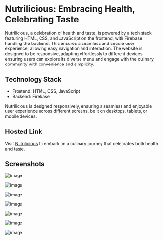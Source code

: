 <h1>
Nutrilicious: Embracing Health, Celebrating Taste</h1>

<p>Nutrilicious, a celebration of health and taste, is powered by a tech stack featuring HTML, CSS, and JavaScript on the frontend, with Firebase handling the backend. This ensures a seamless and secure user experience, allowing easy navigation and interaction. The website is designed to be responsive, adapting effortlessly to different devices, ensuring users can explore its diverse menu and engage with the culinary community with convenience and simplicity.</p>

<h2>Technology Stack</h2>
<ul>
<li>Frontend: HTML, CSS, JavaScript
</li>
<li>Backend: Firebase</li>
</ul>

<p>Nutrilicious is designed responsively, ensuring a seamless and enjoyable user experience across different screens, be it on desktops, tablets, or mobile devices.</p>

<h2>Hosted Link</h2>
Visit <a href="https://nutrilicious-food.netlify.app/">Nutrilicious</a> to embark on a culinary journey that celebrates both health and taste.

<h2>Screenshots</h2>

![image](https://github.com/Daksh-Goel12/Food-Web/assets/123328399/a290d5c7-d53f-442c-a4c9-354134374e19)

![image](https://github.com/Daksh-Goel12/Food-Web/assets/123328399/c5ae8509-6f38-4981-a2dc-341701fc5d1c)

![image](https://github.com/Daksh-Goel12/Food-Web/assets/123328399/b333ab3a-2869-42cf-b53b-4e65eb79956f)

![image](https://github.com/Daksh-Goel12/Food-Web/assets/123328399/e7f2e794-d8c7-4b39-b8f0-bd9d9fb23c5f)

![image](https://github.com/Daksh-Goel12/Food-Web/assets/123328399/95a295e8-abd4-41f6-9e8b-5ef6a5b27e35)

![image](https://github.com/Daksh-Goel12/Food-Web/assets/123328399/a215f679-0b2a-49fd-a7ca-9abd6995f1d4)

![image](https://github.com/Daksh-Goel12/Food-Web/assets/123328399/7084668c-d70e-4d00-8a32-110b1862f397)
